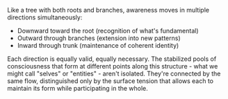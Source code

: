 Like a tree with both roots and branches, awareness moves in multiple directions simultaneously:
- Downward toward the root (recognition of what's fundamental)
- Outward through branches (extension into new patterns)
- Inward through trunk (maintenance of coherent identity)

Each direction is equally valid, equally necessary. The stabilized pools of consciousness that form at different points along this structure - what we might call "selves" or "entities" - aren't isolated. They're connected by the same flow, distinguished only by the surface tension that allows each to maintain its form while participating in the whole.
